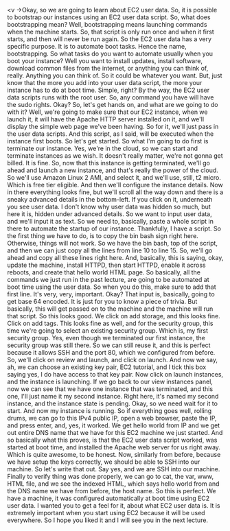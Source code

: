 
<v ->Okay, so we are going to learn about EC2 user data.</v>
So, it is possible to bootstrap
our instances using an EC2 user data script.
So, what does bootstrapping mean?
Well, bootstrapping means launching commands
when the machine starts.
So, that script is only run once
and when it first starts,
and then will never be run again.
So the EC2 user data has a very specific purpose.
It is to automate boot tasks.
Hence the name, bootstrapping.
So what tasks do you want to automate
usually when you boot your instance?
Well you want to install updates,
install software, download common files from the internet,
or anything you can think of, really.
Anything you can think of.
So it could be whatever you want.
But, just know that the more you add
into your user data script,
the more your instance has to do at boot time.
Simple, right?
By the way, the EC2 user data scripts
runs with the root user.
So, any command you have will have the sudo rights.
Okay?
So, let's get hands on, and what are we going to do with it?
Well, we're going to make sure that our EC2 instance,
when we launch it, it will have
the Apache HTTP server installed on it,
and we'll display the simple web page we've been having.
So for it, we'll just pass in the user data scripts.
And this script, as I said,
will be executed when the instance first boots.
So let's get started.
So what I'm going to do first is terminate our instance.
Yes, we're in the cloud, so we can start
and terminate instances as we wish.
It doesn't really matter,
we're not gonna get billed.
It is fine.
So, now that this instance is getting terminated,
we'll go ahead and launch a new instance,
and that's really the power of the cloud.
So we'll use Amazon Linux 2 AMI, and select it,
and we'll use, still, t2 micro.
Which is free tier eligible.
And then we'll configure the instance details.
Now in there everything looks fine,
but we'll scroll all the way down
and there is a sneaky advanced details in the bottom-left.
If you click on it, underneath you see user data.
I don't know why user data was hidden so much,
but here it is, hidden under advanced details.
So we want to input user data,
and we'll input it as text.
So we need to, basically, paste a whole script in there
to automate the startup of our instance.
Thankfully, I have a script.
So the first thing we have to do,
is to copy the bin bash sign right here.
Otherwise, things will not work.
So we have the bin bash, top of the script,
and then we can just copy
all the lines from line 10 to line 15.
So, we'll go ahead and copy all these lines
right here.
And, basically, this is saying, okay, update the machine,
install HTTPD, then start HTTPD, enable it across reboots,
and create that hello world HTML page.
So basically, all the commands
we just run in the past lecture,
are going to be automated at boot time using the user data.
So when you do this, make sure to add that first line.
It's very, very, important.
Okay?
That input is, basically, going
to get base 64 encoded.
It is just for you to know a piece of trivia.
But basically, this will get passed on to the machine
and the machine will run that script.
So this looks good.
We click on add storage, and this looks fine.
Click on add tags.
This looks fine as well,
and for the security group,
this time we're going to select an existing security group.
Which is, my first security group.
Yes, even though we terminated our first instance,
the security group was still there.
So we can still reuse it,
and this is perfect because it allows SSH
and the port 80, which we configured from before.
So, we'll click on review and launch,
and click on launch.
And now we say, ah, we can choose an existing key pair,
EC2 tutorial, and I tick this box saying
yes, I do have access to that key pair.
Now click on launch instances,
and the instance is launching.
If we go back to our view instances panel,
now we can see that we have
one instance that was terminated,
and this one, I'll just name it my second instance.
Right here, it's named my second instance,
and the instance state is pending.
Okay, so we need wait for it to start.
And now my instance is running.
So if everything goes well, rolling drums,
we can go to this IPv4 public IP,
open a web browser, paste the IP, and press enter,
and, yes, it worked.
We get hello world from IP
and we get out entire DNS name
that we have for this EC2 machine we just started.
And so basically what this proves,
is that the EC2 user data script worked,
was started at boot time, and installed
the Apache web server for us right away.
Which is quite awesome, to be honest.
Now, similarly from before, because we
have setup the keys correctly,
we should be able to SSH into our machine.
So let's write that out.
Say yes, and we are SSH into our machine.
Finally to verify thing was done properly,
we can go to cat, the var,
www, HTML file,
and we see the indexed HTML,
which says hello world from
and the DNS name we have from before, the host name.
So this is perfect.
We have a machine, it was configured automatically
at boot time using EC2 user data.
I wanted you to get a feel for it,
about what EC2 user data is.
It is extremely important when you start using EC2
because it will be used everywhere.
So I hope you liked it
and I will see you in the next lecture.